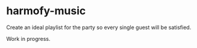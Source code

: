 # harmofy-music
Create an ideal playlist for the party so every single guest will be satisfied.
 
Work in progress.
